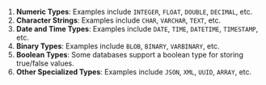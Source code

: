 1. **Numeric Types**: Examples include `INTEGER`, `FLOAT`, `DOUBLE`, `DECIMAL`, etc.
2. **Character Strings**: Examples include `CHAR`, `VARCHAR`, `TEXT`, etc.
3. **Date and Time Types**: Examples include `DATE`, `TIME`, `DATETIME`, `TIMESTAMP`, etc.
4. **Binary Types**: Examples include `BLOB`, `BINARY`, `VARBINARY`, etc.
5. **Boolean Types**: Some databases support a boolean type for storing true/false values.
6. **Other Specialized Types**: Examples include `JSON`, `XML`, `UUID`, `ARRAY`, etc.
